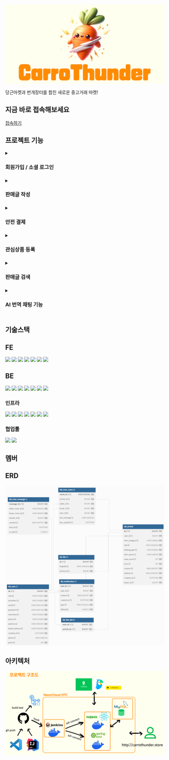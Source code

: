 
<img src="https://raw.githubusercontent.com/NC7-CarroThunder/.github/main/profile/img/CarroThunder-logo.png">

<p>당근마켓과 번개장터를 합친 새로운 중고거래 마켓!</p>

## 지금 바로 접속해보세요

<a href ="http://carrothunder.store"> 접속하기</a>

## 프로젝트 기능
 
<details>
<summary><h3>회원가입 / 소셜 로그인<h3></summary>
  <h4>회원가입을 통해 서비스를 이용할 수 있어요!</h4>
<img src="https://raw.githubusercontent.com/NC7-CarroThunder/.github/main/profile/img/회원가입.gif">
<img src="https://raw.githubusercontent.com/NC7-CarroThunder/.github/main/profile/img/회원가입2.gif">
<h4>또한 카카오 소셜로그인을 통해서 로그인을 할 수 있어요!</h4>
<img src="https://raw.githubusercontent.com/NC7-CarroThunder/.github/main/profile/img/카카오로그인.gif">
</details>

<details>  
<summary><h3>판매글 작성<h3></summary>
<h4>카테고리 설정 및 거래 유형을 선택해서 게시글을 올려보세요!</h4>
<img src="https://raw.githubusercontent.com/NC7-CarroThunder/.github/main/profile/img/게시글작성.gif">
</details>

<details>
<summary><h3>안전 결제<h3></summary>
<h4>직접 결제가 어려우신가요? 캐럿썬더페이를 사용해보세요!</h4>
<img src="https://raw.githubusercontent.com/NC7-CarroThunder/.github/main/profile/img/충전.gif">

<h4>안전결제로 구매 시 구매자의 페이는 상품금액만큼 차감됩니다</h4>
<img src="https://raw.githubusercontent.com/NC7-CarroThunder/.github/main/profile/img/구매.gif">

<h4>구매 후 취소를 하면 사용한 페이가 반환됩니다<h4></h4>
<img src="https://raw.githubusercontent.com/NC7-CarroThunder/.github/main/profile/img/구매취소.gif">

<h4>구매후 구매확정시 더이상 해당 상품에 대해 구매할 수 없고 사용한 페이의 금액은 판매자에게 넘어갑니다</h4>
<img src="https://raw.githubusercontent.com/NC7-CarroThunder/.github/main/profile/img/구매확정.gif">
</details>

<details>
<summary><h3>관심상품 등록<h3></summary>
<h4>관심상품을 등록해보세요!</h4>
<img src="https://raw.githubusercontent.com/NC7-CarroThunder/.github/main/profile/img/관심상품.gif">
</details>

<details>
<summary><h3>판매글 검색<h3></summary>
<h4>지역, 카테고리 별로 검색이 가능해요!</h4>
<img src="https://raw.githubusercontent.com/NC7-CarroThunder/.github/main/profile/img/검색.gif">
</details>

<details>
<summary><h3>AI 번역 채팅 기능<h3></summary>
<h4>번역할 언어를 설정하고 상대방과 채팅해보세요!</h4>
<a href="https://raw.githubusercontent.com/NC7-CarroThunder/.github/main/profile/img/채팅.gif">
    <img src="https://raw.githubusercontent.com/NC7-CarroThunder/.github/main/profile/img/채팅.gif" alt="AI 번역 채팅 이미지">
  </a>

<h4>채팅방을 나갈 시 전의 채팅내역은 보이지 않아요!</h4>
<img src="https://raw.githubusercontent.com/NC7-CarroThunder/.github/main/profile/img/채팅방나가기.gif">

<h4>나가지 않은 유저는 채팅내역이 그대로 남은상태로 채팅이 가능해요 또한 자신의 메세지는 삭제할 수 있어요!</h4>
<img src="https://raw.githubusercontent.com/NC7-CarroThunder/.github/main/profile/img/판매자채팅방.gif">
</details>


## 기술스택
## FE
<div> 

  <img src="https://img.shields.io/badge/html5-E34F26?style=for-the-badge&logo=html5&logoColor=white"> 
  <img src="https://img.shields.io/badge/css-1572B6?style=for-the-badge&logo=css3&logoColor=white"> 
  <img src="https://img.shields.io/badge/javascript-F7DF1E?style=for-the-badge&logo=javascript&logoColor=black"> 
  <img src="https://img.shields.io/badge/react-61DAFB?style=for-the-badge&logo=react&logoColor=black"> 
  <img src="https://img.shields.io/badge/Axios-5a2f88?style=for-the-badge&logo=axios&logoColor=white">
  <img src="https://img.shields.io/badge/Styled_Components-DB7093?style=for-the-badge&logo=styled-components&logoColor=white">
  <img src="https://img.shields.io/badge/react--router--dom-CA4245?style=for-the-badge&logo=react-router-dom&logoColor=white">
</div>

## BE
<div> 
  <img src="https://img.shields.io/badge/JAVA-007396?style=for-the-badge&logo=java&logoColor=white">
  <img src="https://img.shields.io/badge/Gradle-02303A?style=for-the-badge&logo=Gradle&logoColor=white">
  <img src="https://img.shields.io/badge/jsonwebtokens-000000?style=for-the-badge&logo=jsonwebtokens&logoColor=white">
  <img src="https://img.shields.io/badge/springboot-6DB33F?style=for-the-badge&logo=springboot&logoColor=white">
  <img src="https://img.shields.io/badge/springsecurity-6DB33F?style=for-the-badge&logo=springsecurity&logoColor=white">
  <img src="https://img.shields.io/badge/MySQL-4479A1?style=for-the-badge&logo=mysql&logoColor=white">

  <img src="https://img.shields.io/badge/Postman-FF6C37?style=for-the-badge&logo=Postman&logoColor=white"/>

</div>

### 인프라
<div>
  <img src="https://img.shields.io/badge/Navercloud-03C75A?style=for-the-badge&logo=naver&logoColor=white"/>
  <img src="https://img.shields.io/badge/GithubActions-2088FF?style=for-the-badge&logo=githubactions&logoColor=white"/>
  <img src="https://img.shields.io/badge/Linux-FCC624?style=for-the-badge&logo=Linux&logoColor=white">
  <img src="https://img.shields.io/badge/Ubuntu-E95420?style=for-the-badge&logo=Ubuntu&logoColor=white">
  <img src="https://img.shields.io/badge/NGINX-009639?style=for-the-badge&logo=nginx&logoColor=white"/>
  <img src="https://img.shields.io/badge/Docker-0db7ed?style=for-the-badge&logo=docker&logoColor=white"/>
  <img src="https://img.shields.io/badge/Jenkins-d33834?style=for-the-badge&logo=jenkins&logoColor=white"/>
</div>

### 협업툴
<div>
  <img src="https://img.shields.io/badge/Notion-000000?style=for-the-badge&logo=Notion&logoColor=white"/> 
  <img src="https://img.shields.io/badge/Slack-4A154B?style=for-the-badge&logo=slack&logoColor=white"/>
</div>

## 멤버

## ERD
<img src="https://raw.githubusercontent.com/NC7-CarroThunder/.github/main/profile/img/erd.png">


## 아키텍처

<img src="https://raw.githubusercontent.com/NC7-CarroThunder/.github/main/profile/img/arch.png">
